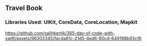 ## Travel Book
### Libraries Used: UIKit, CoreData, CoreLocation, Mapkit


https://github.com/salihkertik/365-day-of-code-with-swift/assets/96303345/facda81c-21d5-4ed6-80cd-649198b93cf6
